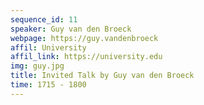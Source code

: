 ```yaml
---
sequence_id: 11
speaker: Guy van den Broeck
webpage: https://guy.vandenbroeck
affil: University
affil_link: https://university.edu
img: guy.jpg
title: Invited Talk by Guy van den Broeck
time: 1715 - 1800
---
```

